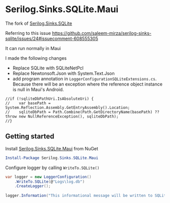 ﻿# Serilog.Sinks.SQLite.Maui

The fork of [Serilog.Sinks.SQLite](https://github.com/saleem-mirza/serilog-sinks-sqlite)

Referring to this issue https://github.com/saleem-mirza/serilog-sinks-sqlite/issues/24#issuecomment-608555305

It can run normally in Maui

I made the following changes

- Replace SQLite with SQLiteNetPcl
- Replace Newtonsoft.Json with System.Text.Json
- add program annotation in `LoggerConfigurationSQLiteExtensions.cs`. Because there will be an exception where the reference object instance is null in Maui's Android.
```
//if (!sqliteDbPathUri.IsAbsoluteUri) {
//    var basePath = System.Reflection.Assembly.GetEntryAssembly().Location;
//    sqliteDbPath = Path.Combine(Path.GetDirectoryName(basePath) ?? throw new NullReferenceException(), sqliteDbPath);
//}
```

## Getting started
Install [Serilog.Sinks.SQLite.Maui](https://www.nuget.org/packages/Serilog.Sinks.SQLite.Maui) from NuGet

```PowerShell
Install-Package Serilog.Sinks.SQLite.Maui
```

Configure logger by calling `WriteTo.SQLite()`

```C#
var logger = new LoggerConfiguration()
    .WriteTo.SQLite(@"Logs\log.db")
    .CreateLogger();
    
logger.Information("This informational message will be written to SQLite database");
```